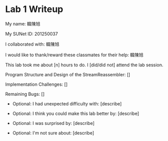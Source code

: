 Lab 1 Writeup
=============

My name: 韓陳旭

My SUNet ID: 201250037

I collaborated with: 韓陳旭

I would like to thank/reward these classmates for their help: 韓陳旭

This lab took me about [n] hours to do. I [did/did not] attend the lab session.

Program Structure and Design of the StreamReassembler:
[]

Implementation Challenges:
[]

Remaining Bugs:
[]

- Optional: I had unexpected difficulty with: [describe]

- Optional: I think you could make this lab better by: [describe]

- Optional: I was surprised by: [describe]

- Optional: I'm not sure about: [describe]
